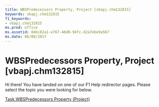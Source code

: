 ```yaml
---
title: WBSPredecessors Property, Project [vbapj.chm132815]
keywords: vbapj.chm132815
f1_keywords:
- vbapj.chm132815
ms.prod: office
ms.assetid: 04bc82a1-e767-46d8-94fc-d2a7ebe9a567
ms.date: 06/08/2017
---
```



# WBSPredecessors Property, Project [vbapj.chm132815]

Hi there! You have landed on one of our F1 Help redirector pages. Please select the topic you were looking for below.

[Task.WBSPredecessors Property (Project)](http://msdn.microsoft.com/library/e4f71c96-44dc-9074-b424-2b4a7f939988%28Office.15%29.aspx)

